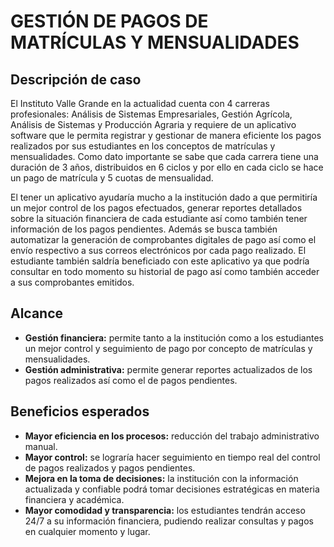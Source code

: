 # GESTIÓN DE PAGOS DE MATRÍCULAS Y MENSUALIDADES

## Descripción de caso
El Instituto Valle Grande en la actualidad cuenta con 4 carreras profesionales: Análisis de Sistemas Empresariales, Gestión Agrícola, Análisis de Sistemas y Producción Agraria  y requiere de un aplicativo software que le permita registrar y gestionar de manera eficiente los pagos realizados por sus estudiantes en los conceptos de matrículas y mensualidades. Como dato importante se sabe que cada carrera tiene una duración de 3 años, distribuidos en 6 ciclos y por ello en cada ciclo se hace un pago de matrícula y 5 cuotas de mensualidad.

El tener un aplicativo ayudaría mucho a la institución  dado a que permitiría un mejor control de los pagos efectuados, generar reportes detallados sobre la situación financiera de cada estudiante así como también tener información de los pagos pendientes. Además se busca también automatizar la generación de comprobantes digitales de pago así como el envío respectivo a sus correos electrónicos por cada pago realizado. El estudiante también saldría beneficiado con este aplicativo ya que podría consultar en todo momento su historial de pago así como también acceder a sus comprobantes emitidos.

## Alcance

* **Gestión financiera:** permite tanto a la institución como a los estudiantes un mejor control y seguimiento de pago por concepto de matrículas y mensualidades.
* **Gestión administrativa:** permite generar reportes actualizados de los pagos realizados así como el de pagos pendientes.

## Beneficios esperados

* **Mayor eficiencia en los procesos:** reducción del trabajo administrativo manual.
* **Mayor control:** se lograría hacer seguimiento en tiempo real del control de pagos realizados y pagos pendientes.
* **Mejora en la toma de decisiones:** la institución con la información actualizada y confiable podrá tomar decisiones estratégicas en materia financiera y académica.
* **Mayor comodidad y transparencia:** los estudiantes tendrán acceso 24/7 a su información financiera, pudiendo realizar consultas y pagos en cualquier momento y lugar.